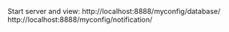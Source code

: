 Start server and view: http://localhost:8888/myconfig/database/
http://localhost:8888/myconfig/notification/

